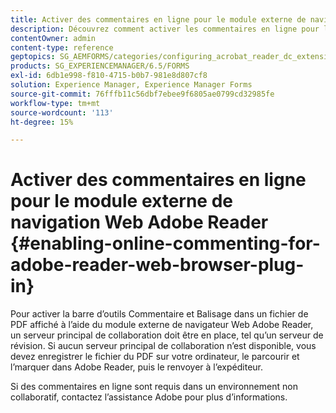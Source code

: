 ```yaml
---
title: Activer des commentaires en ligne pour le module externe de navigation Web Adobe Reader
description: Découvrez comment activer les commentaires en ligne pour le module externe de navigateur web Adobe Reader.
contentOwner: admin
content-type: reference
geptopics: SG_AEMFORMS/categories/configuring_acrobat_reader_dc_extensions
products: SG_EXPERIENCEMANAGER/6.5/FORMS
exl-id: 6db1e998-f810-4715-b0b7-981e8d807cf8
solution: Experience Manager, Experience Manager Forms
source-git-commit: 76fffb11c56dbf7ebee9f6805ae0799cd32985fe
workflow-type: tm+mt
source-wordcount: '113'
ht-degree: 15%

---
```


# Activer des commentaires en ligne pour le module externe de navigation Web Adobe Reader {#enabling-online-commenting-for-adobe-reader-web-browser-plug-in}

Pour activer la barre d’outils Commentaire et Balisage dans un fichier de PDF affiché à l’aide du module externe de navigateur Web Adobe Reader, un serveur principal de collaboration doit être en place, tel qu’un serveur de révision. Si aucun serveur principal de collaboration n’est disponible, vous devez enregistrer le fichier du PDF sur votre ordinateur, le parcourir et l’marquer dans Adobe Reader, puis le renvoyer à l’expéditeur.

Si des commentaires en ligne sont requis dans un environnement non collaboratif, contactez l’assistance Adobe pour plus d’informations.
